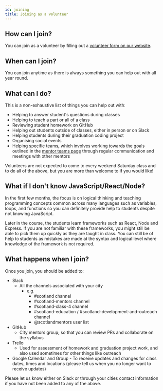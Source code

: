 ```yaml
---
id: joining
title: Joining as a volunteer
---
```


## How can I join?

You can join as a volunteer by filling out a [volunteer form on our website](https://codeyourfuture.io/volunteers/).

## When can I join?

You can join anytime as there is always something you can help out with all year round.

## What can I do?

This is a non-exhaustive list of things you can help out with:

- Helping to answer student's questions during classes
- Helping to teach a part or all of a class
- Reviewing student homework on GitHub
- Helping out students outside of classes, either in person or on Slack
- Helping students during their graduation coding project
- Organising social events
- Helping specific teams, which involves working towards the goals outlined in the [mentor teams page](mentors/teams.md) through regular communication and meetings with other mentors

Volunteers are not expected to come to every weekend Saturday class and to do all of the above, but you are more than welcome to if you would like!

## What if I don't know JavaScript/React/Node?

In the first few months, the focus is on logical thinking and teaching programming concepts common across many languages such as variables, loops, and functions so you can definitely provide help to students despite not knowing JavaScript.

Later in the course, the students learn frameworks such as React, Node and Express.
If you are not familiar with these frameworks, you might still be able to pick them up quickly as they are taught in class.
You can still be of help to students as mistakes are made at the syntax and logical level where knowledge of the framework is not required.

## What happens when I join?

Once you join, you should be added to:

- Slack
  - All the channels associated with your city
    - e.g.
      - \#scotland channel
      - \#scotland-mentors channel
      - \#scotland-class-4 channel
      - \#scotland-education / \#scotland-development-and-outreach channel
      - @scotlandmentors user list
- GitHub
  - City mentors group, so that you can review PRs and collaborate on the syllabus
- Trello
  - Used for assessment of homework and graduation project work, and also used sometimes for other things like outreach
- Google Calendar and Group
  - To receive updates and changes for class dates, times and locations (please tell us when you no longer want to receive updates)

Please let us know either on Slack or through your cities contact information if you have not been added to any of the above.
